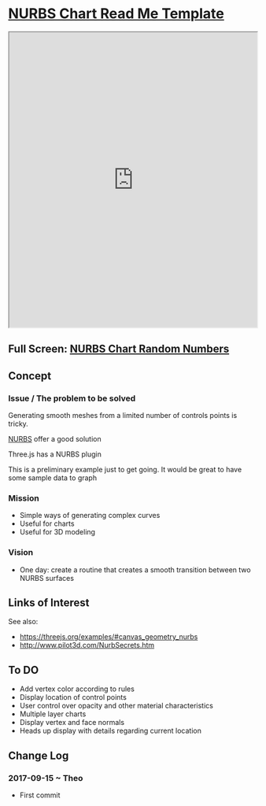 <span style=display:none; >[You are now in a GitHub source code view - click this link to view Read Me file as a web page]( http://theo-armour.github.io/snippets/tootoo8-core/#README.md "View file as a web page." ) </span>


[NURBS Chart Read Me Template]( #README.md )
====

<iframe class=iframeReadMe src=http://www.ladybug.tools/spider/sandbox/nurbs-chart/r1/nurbs-chart-random-numbers.html width=100% height=600px onload=this.contentWindow.controls.enableZoom=false; ></iframe>

## Full Screen: [NURBS Chart Random Numbers]( http://www.ladybug.tools/spider/sandbox/nurbs-chart/r1/nurbs-chart-random-numbers.html )



## Concept

### Issue / The problem to be solved

Generating smooth meshes from a limited number of controls points is tricky.

[NURBS]( https://en.wikipedia.org/wiki/Non-uniform_rational_B-spline ) offer a good solution

Three.js has a NURBS plugin

This is a preliminary example just to get going. It would be great to have some sample data to graph

### Mission

* Simple ways of generating complex curves
* Useful for charts
* Useful for 3D modeling

### Vision

* One day: create a routine that creates a smooth transition between two NURBS surfaces 


## Links of Interest


See also:

* https://threejs.org/examples/#canvas_geometry_nurbs
* http://www.pilot3d.com/NurbSecrets.htm


## To DO

* Add vertex color according to rules
* Display location of control points
* User control over opacity and other material characteristics
* Multiple layer charts
* Display vertex and face normals
* Heads up display with details regarding current location

## Change Log


### 2017-09-15 ~ Theo

* First commit


